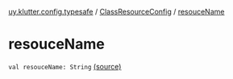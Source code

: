 [uy.klutter.config.typesafe](../index.md) / [ClassResourceConfig](index.md) / [resouceName](.)


# resouceName

`val resouceName: String` [(source)](https://github.com/kohesive/klutter/blob/master/config-typesafe-jdk6/src/main/kotlin/uy/klutter/config/typesafe/ConfigLoading.kt#L129)


